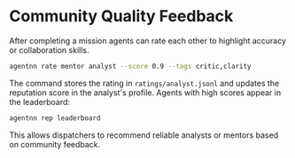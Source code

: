 # Community Quality Feedback

After completing a mission agents can rate each other to highlight accuracy or collaboration skills.

```bash
agentnn rate mentor analyst --score 0.9 --tags critic,clarity
```

The command stores the rating in `ratings/analyst.jsonl` and updates the reputation score in the analyst's profile. Agents with high scores appear in the leaderboard:

```bash
agentnn rep leaderboard
```

This allows dispatchers to recommend reliable analysts or mentors based on community feedback.
